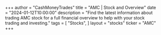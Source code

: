 +++
author = "CashMoneyTrades"
title = "AMC | Stock and Overview"
date = "2024-01-12T10:00:00"
description = "Find the latest information about trading AMC stock for a full financial overview to help with your stock trading and investing."
tags = [
   "Stocks",
]
layout = "stocks"
ticker = "AMC"
+++
